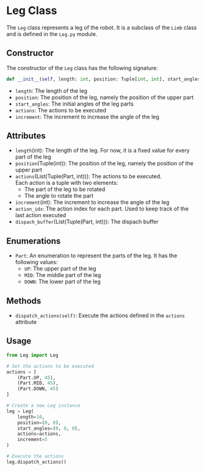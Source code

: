 # Leg Class

The `Leg` class represents a leg of the robot. It is a subclass of the `Limb` class and is defined in the `Leg.py` module.

## Constructor

The constructor of the `Leg` class has the following signature:

```python
def __init__(self, length: int, position: Tuple[int, int], start_angles: Tuple[int, int, int], actions: List[Tuple[Part, int]], increment: int):
```
- `length`: The length of the leg
- `position`: The position of the leg, namely the position of the upper part
- `start_angles`: The initial angles of the leg parts
- `actions`: The actions to be executed
- `increment`: The increment to increase the angle of the leg

## Attributes

- `length`(int): The length of the leg. For now, it is a fixed value
for every part of the leg
- `position`(Tuple(int)): The position of the leg, namely the position of the upper part
- `actions`(List(Tuple(Part, int))): The actions to be executed.   
Each action is a tuple with two elements:
	- The part of the leg to be rotated
	- The angle to rotate the part
- `increment`(int): The increment to increase the angle of the leg
- `action_idx`: The action index for each part. Used to keep track of the last action executed
- `dispach_buffer`(List(Tuple(Part, int))): The dispach buffer

## Enumerations

- `Part`: An enumeration to represent the parts of the leg. It has the following values:
	- `UP`: The upper part of the leg
	- `MID`: The middle part of the leg
	- `DOWN`: The lower part of the leg

## Methods

- `dispatch_actions(self)`: Execute the actions defined in the `actions` attribute

## Usage

```python
from Leg import Leg

# Set the actions to be executed
actions = [
	(Part.UP, 45),
	(Part.MID, 45),
	(Part.DOWN, 45)
]

# Create a new Leg instance
leg = Leg(
	length=10,
	position=(0, 0),
	start_angles=(0, 0, 0),
	actions=actions,
	increment=5
)

# Execute the actions
leg.dispatch_actions()

```